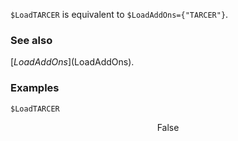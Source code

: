 `$LoadTARCER` is equivalent to `$LoadAddOns={"TARCER"}`.

### See also

[$LoadAddOns]($LoadAddOns).

### Examples

```mathematica
$LoadTARCER
```

$$\text{False}$$